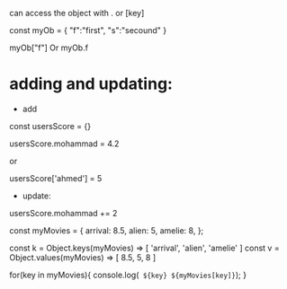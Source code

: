 can access the object with .  or  [key]

const myOb = {
    "f":"first",
    "s":"secound"
}

myOb["f"]  Or   myOb.f

# adding and updating:

* add

const usersScore = {}

usersScore.mohammad = 4.2

or 

usersScore['ahmed'] = 5

* update:

usersScore.mohammad += 2


const myMovies = {
  arrival: 8.5,
  alien: 5,
  amelie: 8,
};

const k = Object.keys(myMovies) => [ 'arrival', 'alien', 'amelie' ]
const v = Object.values(myMovies) => [ 8.5, 5, 8 ]

for(key in myMovies){
    console.log(` ${key} ${myMovies[key]}`);
}